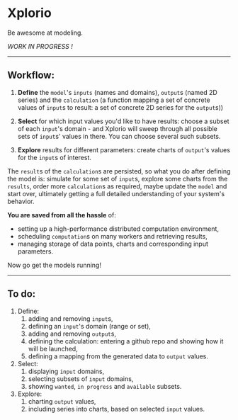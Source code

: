 # Xplorio
Be awesome at modeling.

*WORK IN PROGRESS !*

------------------------------------------------------------------------------

## Workflow:

1. __Define__
   the `model`'s `inputs` (names and domains), `output`s (named 2D series) and the `calculation` (a function mapping a set of concrete values of `input`s to result: a set of concrete 2D series for the `output`s))

2. __Select__
   for which input values you'd like to have results: choose a subset of each `input`'s domain - and Xplorio will sweep through all possible sets of `input`s' values in there. You can choose several such subsets.

3. __Explore__
   results for different parameters: create charts of `output`'s values for the `input`s of interest.

The `result`s of the `calculation`s are persisted, so what you do after defining the model is: simulate for some set of `input`s, explore some charts from the `results`, order more `calculation`s as required, maybe update the `model` and start over, ultimately getting a full detailed understanding of your system's behavior.

__You are saved from all the hassle__ of:
* setting up a high-performance distributed computation environment,
* scheduling `computation`s on many workers and retrieving results,
* managing storage of data points, charts and corresponding input parameters.

Now go get the models running!

------------------------------------------------------------------------------

## To do:

1. Define:
    1. adding and removing `input`s,
    2. defining an `input`'s domain (range or set),
    3. adding and removing `output`s,
    4. defining the calculation:
         entering a github repo and showing how it will be launched,
    5. defining a mapping from the generated data to `output` values.
2. Select:
    1. displaying `input` domains,
    2. selecting subsets of `input` domains,
    3. showing `wanted`, `in progress` and `available` subsets.
3. Explore:
    1. charting `output` values,
    2. including series into charts, based on selected `input` values.


